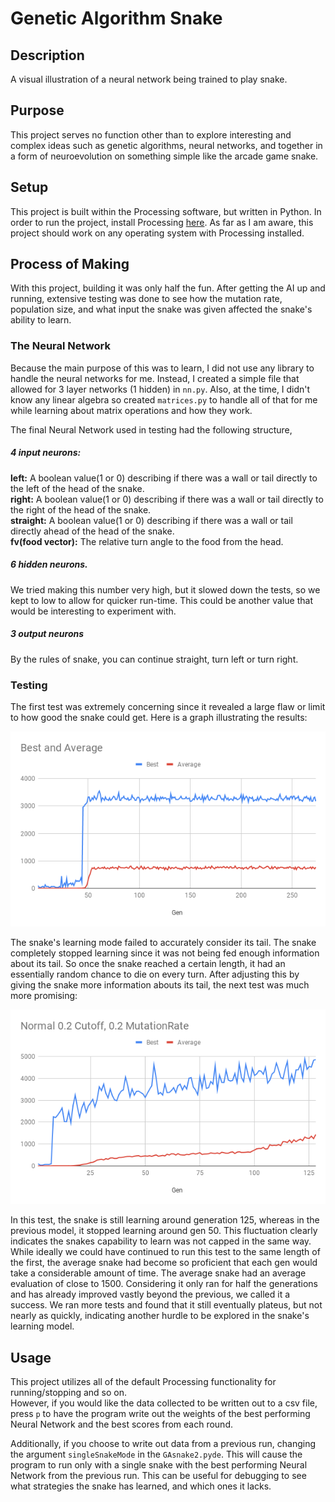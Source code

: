 # Genetic Algorithm Snake

## Description

A visual illustration of a neural network being trained to play snake. 

## Purpose 

This project serves no function other than to explore interesting and complex ideas such as genetic algorithms, neural networks, and together in a form of neuroevolution on something simple like the arcade game snake. 

## Setup

This project is built within the Processing software, but written in Python. In order to run the project, install Processing [here](https://processing.org/download/). As far as I am aware, this project should work on any operating system with Processing installed.   

## Process of Making

With this project, building it was only half the fun. After getting the AI up and running, extensive testing was done to see how the mutation rate, population size, and what input the snake was given affected the snake's ability to learn. 

### The Neural Network 

Because the main purpose of this was to learn, I did not use any library to handle the neural networks for me. Instead, I created a simple file that allowed for 3 layer networks (1 hidden) in `nn.py`. Also, at the time, I didn't know any linear algebra so created `matrices.py` to handle all of that for me while learning about matrix operations and how they work.  

The final Neural Network used in testing had the following structure,  
##### 4 input neurons:  
**left:** A boolean value(1 or 0) describing if there was a wall or tail directly to the left of the head of the snake.  
**right:** A boolean value(1 or 0) describing if there was a wall or tail directly to the right of the head of the snake.  
**straight:** A boolean value(1 or 0) describing if there was a wall or tail directly ahead of the head of the snake.  
**fv(food vector):** The relative turn angle to the food from the head.  

##### 6 hidden neurons. 
We tried making this number very high, but it slowed down the tests, so we kept to low to allow for quicker run-time. This could be another value that would be interesting to experiment with.  

##### 3 output neurons
By the rules of snake, you can continue straight, turn left or turn right. 

### Testing 

The first test was extremely concerning since it revealed a large flaw or limit to how good the snake could get. Here is a graph illustrating the results:  

![Graph 1](examples/old_input.png?raw=true "Title")

The snake's learning mode failed to accurately consider its tail. The snake completely stopped learning since it was not being fed enough information about its tail. So once the snake reached a certain length, it had an essentially random chance to die on every turn. After adjusting this by giving the snake more information abouts its tail, the next test was much more promising:  

![Graph 2](examples/next_test.png?raw=true "Title")

In this test, the snake is still learning around generation 125, whereas in the previous model, it stopped learning around gen 50. This fluctuation clearly indicates the snakes capability to learn was not capped in the same way. While ideally we could have continued to run this test to the same length of the first, the average snake had become so proficient that each gen would take a considerable amount of time. The average snake had an average evaluation of close to 1500. Considering it only ran for half the generations and has already improved vastly beyond the previous, we called it a success. We ran more tests and found that it still eventually plateus, but not nearly as quickly, indicating another hurdle to be explored in the snake's learning model. 

## Usage 

This project utilizes all of the default Processing functionality for running/stopping and so on.  
However, if you would like the data collected to be written out to a csv file, press `p` to have the program write out the weights of the best performing Neural Network and the best scores from each round. 

Additionally, if you choose to write out data from a previous run, changing the argument `singleSnakeMode` in the `GAsnake2.pyde`. This will cause the program to run only with a single snake with the best performing Neural Network from the previous run. This can be useful for debugging to see what strategies the snake has learned, and which ones it lacks. 

